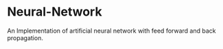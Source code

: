 # Neural-Network
An Implementation of artificial neural network with feed forward and back propagation.
